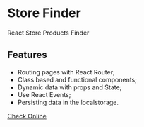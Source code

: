 # Store Finder
React Store Products Finder

## Features
* Routing pages with React Router;
* Class based and functional components;
* Dynamic data with props and State;
* Use React Events;
* Persisting data in the localstorage.


[Check Online](https://azevedorafael.github.io/store-finder/)



